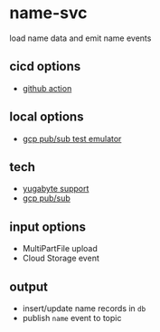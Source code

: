 # name-svc
load name data and emit name events


## cicd options
- [github action](https://cloud.google.com/community/tutorials/cicd-cloud-run-github-actions)

## local options
- [gcp pub/sub test emulator](https://cloud.google.com/pubsub/docs/emulator)

## tech
- [yugabyte support](https://github.com/yugabyte/spring-data-yugabytedb)
- [gcp pub/sub](https://docs.spring.io/spring-cloud-gcp/docs/current/reference/html/#spring-cloud-gcp-pubsub-api-configuration)

## input options
- MultiPartFile upload
- Cloud Storage event

## output
- insert/update name records in `db`
- publish `name` event to topic